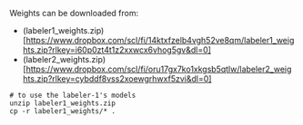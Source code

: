 
Weights can be downloaded from:
* (labeler1_weights.zip)[https://www.dropbox.com/scl/fi/14ktxfzelb4vgh52ve8qm/labeler1_weights.zip?rlkey=i60p0zt4t1z2xxwcx6vhog5gv&dl=0] 
* (labeler2_weights.zip)[https://www.dropbox.com/scl/fi/oru17gx7ko1xkgsb5qtlw/labeler2_weights.zip?rlkey=cybddf8vss2xoewgrhwxf5zvi&dl=0]

```
# to use the labeler-1's models
unzip labeler1_weights.zip
cp -r labeler1_weights/* .
```